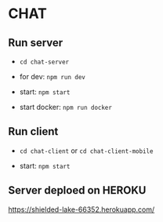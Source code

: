 # CHAT

## Run server

* `cd chat-server`

* for dev: `npm run dev`
* start: `npm start`
* start docker: `npm run docker`

## Run client

* `cd chat-client` or `cd chat-client-mobile`

* start: `npm start`

## Server deploed on HEROKU

https://shielded-lake-66352.herokuapp.com/
